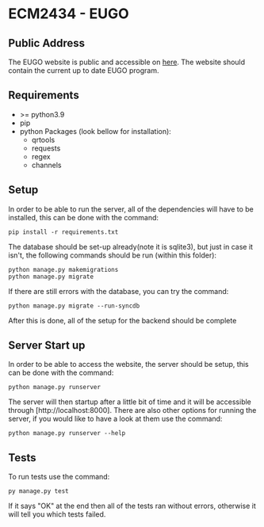 # ECM2434 - EUGO
## Public Address
The EUGO website is public and accessible on [here](https://eugo-344915.ew.r.appspot.com/eugo/login/ "EUGO Login"). The website should contain the current up to date EUGO program.

## Requirements
* \>= python3.9
* pip
* python Packages (look bellow for installation):
  * qrtools
  * requests
  * regex
  * channels

## Setup
In order to be able to run the server, all of the dependencies will have to be installed, this can be done with the command: 
```
pip install -r requirements.txt
```
The database should be set-up already(note it is sqlite3), but just in case it isn't, the following commands should be run (within this folder):
```
python manage.py makemigrations
python manage.py migrate
```
If there are still errors with the database, you can try the command:
```
python manage.py migrate --run-syncdb
```
After this is done, all of the setup for the backend should be complete

## Server Start up
In order to be able to access the website, the server should be setup, this can be done with the command:
```
python manage.py runserver
```
The server will then startup after a little bit of time and it will be accessible through [http://localhost:8000]. There are also other options
for running the server, if you would like to have a look at them use the command:
```
python manage.py runserver --help
```

## Tests
To run tests use the command:
```
py manage.py test
```
If it says "OK" at the end then all of the tests ran without errors, otherwise it will tell you which tests failed.
